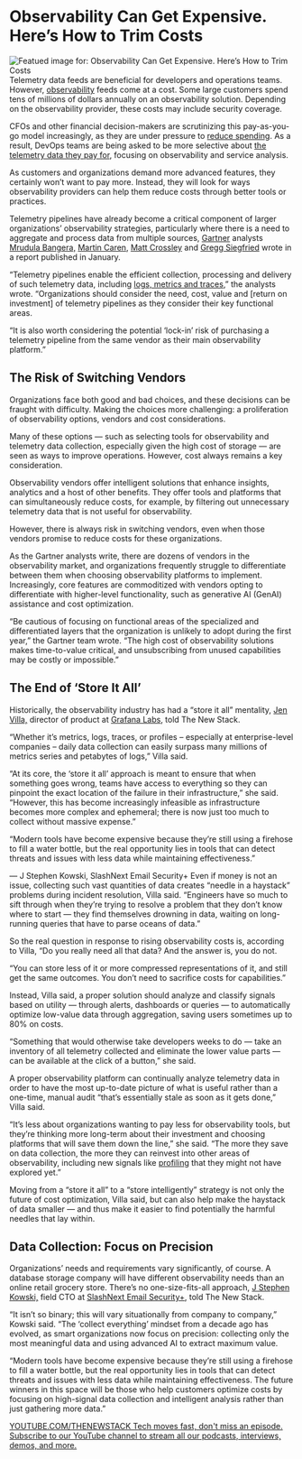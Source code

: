 # Observability Can Get Expensive. Here’s How to Trim Costs
![Featued image for: Observability Can Get Expensive. Here’s How to Trim Costs](https://cdn.thenewstack.io/media/2025/02/6a790864-observability-expensive-2-1024x576.jpg)
Telemetry data feeds are beneficial for developers and operations teams. However, [observability](https://thenewstack.io/observability/) feeds come at a cost. Some large customers spend tens of millions of dollars annually on an observability solution. Depending on the observability provider, these costs may include security coverage.

CFOs and other financial decision-makers are scrutinizing this pay-as-you-go model increasingly, as they are under pressure to [reduce spending](https://thenewstack.io/a-diy-framework-for-optimizing-observability-costs/). As a result, DevOps teams are being asked to be more selective about [the telemetry data they pay for](https://thenewstack.io/whats-driving-the-rising-cost-of-observability/), focusing on observability and service analysis.

As customers and organizations demand more advanced features, they certainly won’t want to pay more. Instead, they will look for ways observability providers can help them reduce costs through better tools or practices.

Telemetry pipelines have already become a critical component of larger organizations’ observability strategies, particularly where there is a need to aggregate and process data from multiple sources, [Gartner](https://www.gartner.com/en) analysts [Mrudula Bangera,](https://www.linkedin.com/in/mrudula-bangera-a4989933/) [Martin Caren](https://www.linkedin.com/in/mcaren/), [Matt Crossley](https://www.linkedin.com/in/matt-crossley-dk) and [Gregg Siegfried](https://www.linkedin.com/in/greggsiegfried/) wrote in a report published in January.

“Telemetry pipelines enable the efficient collection, processing and delivery of such telemetry data, including [logs, metrics and traces](https://thenewstack.io/observability-working-with-metrics-logs-and-traces/),” the analysts wrote. “Organizations should consider the need, cost, value and [return on investment] of telemetry pipelines as they consider their key functional areas.

“It is also worth considering the potential ‘lock-in’ risk of purchasing a telemetry pipeline from the same vendor as their main observability platform.”

## The Risk of Switching Vendors
Organizations face both good and bad choices, and these decisions can be fraught with difficulty. Making the choices more challenging: a proliferation of observability options, vendors and cost considerations.

Many of these options — such as selecting tools for observability and telemetry data collection, especially given the high cost of storage — are seen as ways to improve operations. However, cost always remains a key consideration.

Observability vendors offer intelligent solutions that enhance insights, analytics and a host of other benefits. They offer tools and platforms that can simultaneously reduce costs, for example, by filtering out unnecessary telemetry data that is not useful for observability.

However, there is always risk in switching vendors, even when those vendors promise to reduce costs for these organizations.

As the Gartner analysts write, there are dozens of vendors in the observability market, and organizations frequently struggle to differentiate between them when choosing observability platforms to implement. Increasingly, core features are commoditized with vendors opting to differentiate with higher-level functionality, such as generative AI (GenAI) assistance and cost optimization.

“Be cautious of focusing on functional areas of the specialized and differentiated layers that the organization is unlikely to adopt during the first year,” the Gartner team wrote. “The high cost of observability solutions makes time-to-value critical, and unsubscribing from unused capabilities may be costly or impossible.”

## The End of ‘Store It All’
Historically, the observability industry has had a “store it all” mentality, [Jen Villa,](https://www.linkedin.com/in/jevilla) director of product at [Grafana Labs](https://grafana.com/), told The New Stack.

“Whether it’s metrics, logs, traces, or profiles – especially at enterprise-level companies – daily data collection can easily surpass many millions of metrics series and petabytes of logs,” Villa said.

“At its core, the ‘store it all’ approach is meant to ensure that when something goes wrong, teams have access to everything so they can pinpoint the exact location of the failure in their infrastructure,” she said. “However, this has become increasingly infeasible as infrastructure becomes more complex and ephemeral; there is now just too much to collect without massive expense.”

“Modern tools have become expensive because they’re still using a firehose to fill a water bottle, but the real opportunity lies in tools that can detect threats and issues with less data while maintaining effectiveness.”

— J Stephen Kowski, SlashNext Email Security+
Even if money is not an issue, collecting such vast quantities of data creates “needle in a haystack” problems during incident resolution, Villa said. “Engineers have so much to sift through when they’re trying to resolve a problem that they don’t know where to start — they find themselves drowning in data, waiting on long-running queries that have to parse oceans of data.”

So the real question in response to rising observability costs is, according to Villa, “Do you really need all that data? And the answer is, you do not.

“You can store less of it or more compressed representations of it, and still get the same outcomes. You don’t need to sacrifice costs for capabilities.”

Instead, Villa said, a proper solution should analyze and classify signals based on utility — through alerts, dashboards or queries — to automatically optimize low-value data through aggregation, saving users sometimes up to 80% on costs.

“Something that would otherwise take developers weeks to do — take an inventory of all telemetry collected and eliminate the lower value parts — can be available at the click of a button,” she said.

A proper observability platform can continually analyze telemetry data in order to have the most up-to-date picture of what is useful rather than a one-time, manual audit “that’s essentially stale as soon as it gets done,” Villa said.

“It’s less about organizations wanting to pay less for observability tools, but they’re thinking more long-term about their investment and choosing platforms that will save them down the line,” she said. “The more they save on data collection, the more they can reinvest into other areas of observability, including new signals like [profiling](https://thenewstack.io/metrics-traces-logs-and-now-opentelemetry-profile-data/) that they might not have explored yet.”

Moving from a “store it all” to a “store intelligently” strategy is not only the future of cost optimization, Villa said, but can also help make the haystack of data smaller — and thus make it easier to find potentially the harmful needles that lay within.

## Data Collection: Focus on Precision
Organizations’ needs and requirements vary significantly, of course. A database storage company will have different observability needs than an online retail grocery store. There’s no one-size-fits-all approach, [J Stephen Kowski,](https://www.linkedin.com/in/jstephenkowski) field CTO at [SlashNext Email Security+](https://slashnext.com/), told The New Stack.

“It isn’t so binary; this will vary situationally from company to company,” Kowski said. “The ‘collect everything’ mindset from a decade ago has evolved, as smart organizations now focus on precision: collecting only the most meaningful data and using advanced AI to extract maximum value.

“Modern tools have become expensive because they’re still using a firehose to fill a water bottle, but the real opportunity lies in tools that can detect threats and issues with less data while maintaining effectiveness. The future winners in this space will be those who help customers optimize costs by focusing on high-signal data collection and intelligent analysis rather than just gathering more data.”

[
YOUTUBE.COM/THENEWSTACK
Tech moves fast, don't miss an episode. Subscribe to our YouTube
channel to stream all our podcasts, interviews, demos, and more.
](https://youtube.com/thenewstack?sub_confirmation=1)